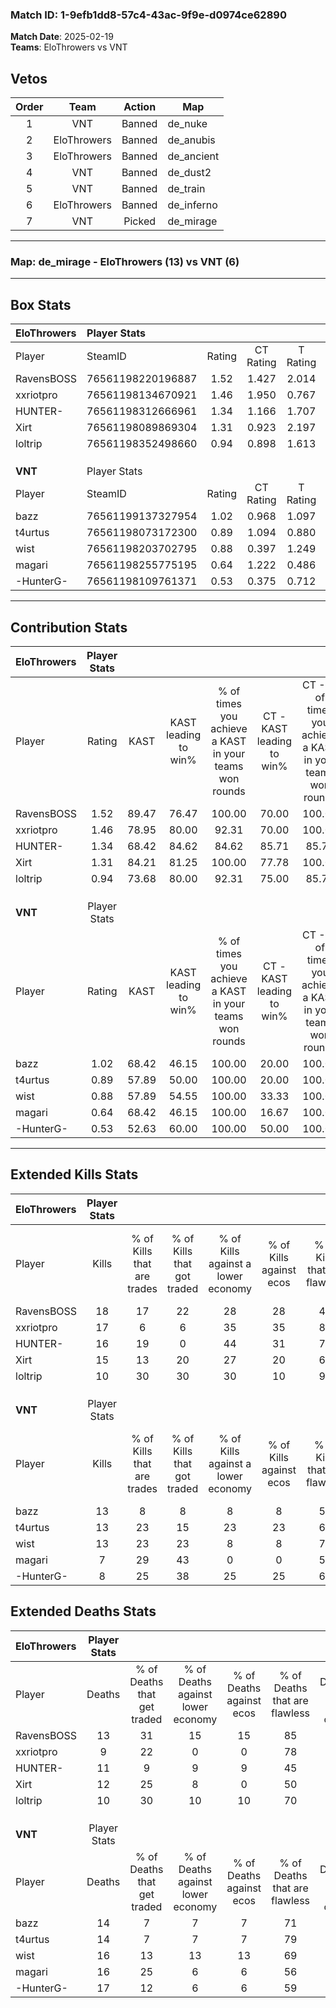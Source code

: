 ### Match ID: 1-9efb1dd8-57c4-43ac-9f9e-d0974ce62890  
**Match Date**: 2025-02-19  
**Teams**: EloThrowers vs VNT  

## Vetos  

| Order | Team | Action | Map |
| :---: | :--: | :----: | --- |
| 1 | VNT | Banned | de_nuke |
| 2 | EloThrowers | Banned | de_anubis |
| 3 | EloThrowers | Banned | de_ancient |
| 4 | VNT | Banned | de_dust2 |
| 5 | VNT | Banned | de_train |
| 6 | EloThrowers | Banned | de_inferno |
| 7 | VNT | Picked | de_mirage |

---  

### **Map**: de_mirage - EloThrowers (13) vs VNT (6)  
---  

## Box Stats  

| **EloThrowers** | Player Stats      |        |           |          |       |       |       |         |        |      |     |
| :- | :- | :-: | :-: | :-: | :-: | :-: | :-: | :-: | :-: | :-: | :-: |
| Player          | SteamID           | Rating | CT Rating | T Rating | KAST  |  ADR  | Kills | Assists | Deaths | K/D  | HS% |
| RavensBOSS      | 76561198220196887 |  1.52  |   1.427   |  2.014   | 89.47 | 102.9 |  18   |    4    |   13   | 1.38 | 50  |
| xxriotpro       | 76561198134670921 |  1.46  |   1.950   |  0.767   | 78.95 | 85.2  |  17   |    5    |   9    | 1.89 | 41  |
| HUNTER-         | 76561198312666961 |  1.34  |   1.166   |  1.707   | 68.42 | 101.6 |  16   |    6    |   11   | 1.45 | 37  |
| Xirt            | 76561198089869304 |  1.31  |   0.923   |  2.197   | 84.21 | 79.3  |  15   |    6    |   12   | 1.25 | 33  |
| loltrip         | 76561198352498660 |  0.94  |   0.898   |  1.613   | 73.68 | 48.0  |  10   |    3    |   10   | 1.00 | 30  |
|                 |                   |        |           |          |       |       |       |         |        |      |     |
|                 |                   |        |           |          |       |       |       |         |        |      |     |
|                 |                   |        |           |          |       |       |       |         |        |      |     |
| **VNT**         | Player Stats      |        |           |          |       |       |       |         |        |      |     |
| Player          | SteamID           | Rating | CT Rating | T Rating | KAST  |  ADR  | Kills | Assists | Deaths | K/D  | HS% |
| bazz            | 76561199137327954 |  1.02  |   0.968   |  1.097   | 68.42 | 73.3  |  13   |    5    |   14   | 0.93 | 76  |
| t4urtus         | 76561198073172300 |  0.89  |   1.094   |  0.880   | 57.89 | 62.4  |  13   |    2    |   14   | 0.93 | 23  |
| wist            | 76561198203702795 |  0.88  |   0.397   |  1.249   | 57.89 | 70.7  |  13   |    5    |   16   | 0.81 | 92  |
| magari          | 76561198255775195 |  0.64  |   1.222   |  0.486   | 68.42 | 60.0  |   7   |    4    |   16   | 0.44 | 100 |
| -HunterG-       | 76561198109761371 |  0.53  |   0.375   |  0.712   | 52.63 | 57.0  |   8   |    2    |   17   | 0.47 | 62  |
---  

## Contribution Stats  

| **EloThrowers** | Player Stats |       |                      |                                                        |                           |                                                             |                          |                                                            |
| :- | :-: | :-: | :-: | :-: | :-: | :-: | :-: | :-: |
| Player          |    Rating    | KAST  | KAST leading to win% | % of times you achieve a KAST in your teams won rounds | CT - KAST leading to win% | CT - % of times you achieve a KAST in your teams won rounds | T - KAST leading to win% | T - % of times you achieve a KAST in your teams won rounds |
| RavensBOSS      |     1.52     | 89.47 |        76.47         |                         100.00                         |           70.00           |                           100.00                            |          85.71           |                           100.00                           |
| xxriotpro       |     1.46     | 78.95 |        80.00         |                         92.31                          |           70.00           |                           100.00                            |          100.00          |                           83.33                            |
| HUNTER-         |     1.34     | 68.42 |        84.62         |                         84.62                          |           85.71           |                            85.71                            |          83.33           |                           83.33                            |
| Xirt            |     1.31     | 84.21 |        81.25         |                         100.00                         |           77.78           |                           100.00                            |          85.71           |                           100.00                           |
| loltrip         |     0.94     | 73.68 |        80.00         |                         92.31                          |           75.00           |                            85.71                            |          85.71           |                           100.00                           |
|                 |              |       |                      |                                                        |                           |                                                             |                          |                                                            |
|                 |              |       |                      |                                                        |                           |                                                             |                          |                                                            |
|                 |              |       |                      |                                                        |                           |                                                             |                          |                                                            |
| **VNT**         | Player Stats |       |                      |                                                        |                           |                                                             |                          |                                                            |
| Player          |    Rating    | KAST  | KAST leading to win% | % of times you achieve a KAST in your teams won rounds | CT - KAST leading to win% | CT - % of times you achieve a KAST in your teams won rounds | T - KAST leading to win% | T - % of times you achieve a KAST in your teams won rounds |
| bazz            |     1.02     | 68.42 |        46.15         |                         100.00                         |           20.00           |                           100.00                            |          62.50           |                           100.00                           |
| t4urtus         |     0.89     | 57.89 |        50.00         |                         100.00                         |           20.00           |                           100.00                            |          71.43           |                           100.00                           |
| wist            |     0.88     | 57.89 |        54.55         |                         100.00                         |           33.33           |                           100.00                            |          62.50           |                           100.00                           |
| magari          |     0.64     | 68.42 |        46.15         |                         100.00                         |           16.67           |                           100.00                            |          71.43           |                           100.00                           |
| -HunterG-       |     0.53     | 52.63 |        60.00         |                         100.00                         |           50.00           |                           100.00                            |          62.50           |                           100.00                           |
---  

## Extended Kills Stats  

| **EloThrowers** | Player Stats |                            |                            |                                    |                         |                              |                                 |                                       |                    |           |
| :- | :-: | :-: | :-: | :-: | :-: | :-: | :-: | :-: | :-: | :-: |
| Player          |    Kills     | % of Kills that are trades | % of Kills that got traded | % of Kills against a lower economy | % of Kills against ecos | % of Kills that are flawless | % of Kills that are close duels | % of Kills that are assisted by flash | Pistol Round Kills | AWP Kills |
| RavensBOSS      |      18      |             17             |             22             |                 28                 |           28            |              44              |                6                |                  11                   |         1          |     0     |
| xxriotpro       |      17      |             6              |             6              |                 35                 |           35            |              82              |                0                |                   0                   |         2          |     7     |
| HUNTER-         |      16      |             19             |             0              |                 44                 |           31            |              75              |                6                |                   0                   |         0          |     0     |
| Xirt            |      15      |             13             |             20             |                 27                 |           20            |              60              |                7                |                   0                   |         1          |     0     |
| loltrip         |      10      |             30             |             30             |                 30                 |           10            |              90              |               10                |                   0                   |         1          |     0     |
|                 |              |                            |                            |                                    |                         |                              |                                 |                                       |                    |           |
|                 |              |                            |                            |                                    |                         |                              |                                 |                                       |                    |           |
|                 |              |                            |                            |                                    |                         |                              |                                 |                                       |                    |           |
| **VNT**         | Player Stats |                            |                            |                                    |                         |                              |                                 |                                       |                    |           |
| Player          |    Kills     | % of Kills that are trades | % of Kills that got traded | % of Kills against a lower economy | % of Kills against ecos | % of Kills that are flawless | % of Kills that are close duels | % of Kills that are assisted by flash | Pistol Round Kills | AWP Kills |
| bazz            |      13      |             8              |             8              |                 8                  |            8            |              54              |               15                |                   8                   |         4          |     0     |
| t4urtus         |      13      |             23             |             15             |                 23                 |           23            |              69              |               23                |                   0                   |         2          |     7     |
| wist            |      13      |             23             |             23             |                 8                  |            8            |              77              |                0                |                   8                   |         2          |     0     |
| magari          |      7       |             29             |             43             |                 0                  |            0            |              57              |               43                |                  14                   |         1          |     0     |
| -HunterG-       |      8       |             25             |             38             |                 25                 |           25            |              63              |               13                |                   0                   |         0          |     0     |
## Extended Deaths Stats  

| **EloThrowers** | Player Stats |                             |                                   |                          |                               |                            |                           |               |
| :- | :-: | :-: | :-: | :-: | :-: | :-: | :-: | :-: |
| Player          |    Deaths    | % of Deaths that get traded | % of Deaths against lower economy | % of Deaths against ecos | % of Deaths that are flawless | % of Deaths that are close | % of Deaths while blinded | Deaths to AWP |
| RavensBOSS      |      13      |             31              |                15                 |            15            |              85               |             8              |             0             |       1       |
| xxriotpro       |      9       |             22              |                 0                 |            0             |              78               |             11             |            11             |       1       |
| HUNTER-         |      11      |              9              |                 9                 |            9             |              45               |             36             |             0             |       1       |
| Xirt            |      12      |             25              |                 8                 |            0             |              50               |             17             |             8             |       3       |
| loltrip         |      10      |             30              |                10                 |            10            |              70               |             10             |            10             |       1       |
|                 |              |                             |                                   |                          |                               |                            |                           |               |
|                 |              |                             |                                   |                          |                               |                            |                           |               |
|                 |              |                             |                                   |                          |                               |                            |                           |               |
| **VNT**         | Player Stats |                             |                                   |                          |                               |                            |                           |               |
| Player          |    Deaths    | % of Deaths that get traded | % of Deaths against lower economy | % of Deaths against ecos | % of Deaths that are flawless | % of Deaths that are close | % of Deaths while blinded | Deaths to AWP |
| bazz            |      14      |              7              |                 7                 |            7             |              71               |             0              |             0             |       1       |
| t4urtus         |      14      |              7              |                 7                 |            7             |              79               |             0              |             0             |       1       |
| wist            |      16      |             13              |                13                 |            13            |              69               |             6              |            13             |       2       |
| magari          |      16      |             25              |                 6                 |            6             |              56               |             13             |             0             |       2       |
| -HunterG-       |      17      |             12              |                 6                 |            6             |              59               |             6              |             0             |       1       |
